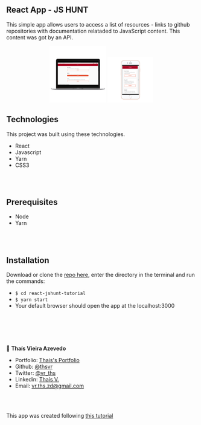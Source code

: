 ## React App - JS HUNT

This simple app allows users to access a list of resources - links to github repositories with documentation relataded to JavaScript content. This content was got by an API.





<div align="center">
  <img src="1desktop.png" width="150" height="150">
  <img src="1mobile.png" width="120" height="120">
</div>



## Technologies

This project was built using these technologies.

- React
- Javascript
- Yarn
- CSS3

<br>
<br>

## Prerequisites

- Node
- Yarn

<br>
<br>

## Installation

Download or clone the [repo here](https://github.com/thsvr/react-jshunt-tutorial.git), enter the directory in the terminal and run the commands:

- `$ cd react-jshunt-tutorial`
- `$ yarn start`
- Your default browser should open the app at the localhost:3000



<br>
<br>
<br>
<br>


👤 **Thaís Vieira Azevedo**

- Portfolio: [Thais's Portfolio](https://thais-software-developer.netlify.com/)
- Github: [@thsvr](https://github.com/thsvr)
- Twitter: [@vr_ths](https://twitter.com/vr_ths)
- Linkedin: [Thaís V.](https://www.linkedin.com/in/vr-ths-zd/)
- Email: [vr.ths.zd@gmail.com](vr.ths.zd@gmail.com)

<br>
<br>

This app was created following <a href="https://skylab.rocketseat.com.br/node/curso-react-js">this tutorial</a> 
